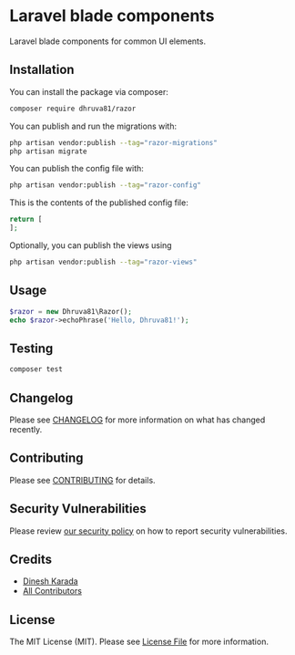# Laravel blade components

Laravel blade components for common UI elements. 

## Installation

You can install the package via composer:

```bash
composer require dhruva81/razor
```

You can publish and run the migrations with:

```bash
php artisan vendor:publish --tag="razor-migrations"
php artisan migrate
```

You can publish the config file with:

```bash
php artisan vendor:publish --tag="razor-config"
```

This is the contents of the published config file:

```php
return [
];
```

Optionally, you can publish the views using

```bash
php artisan vendor:publish --tag="razor-views"
```

## Usage

```php
$razor = new Dhruva81\Razor();
echo $razor->echoPhrase('Hello, Dhruva81!');
```

## Testing

```bash
composer test
```

## Changelog

Please see [CHANGELOG](CHANGELOG.md) for more information on what has changed recently.

## Contributing

Please see [CONTRIBUTING](CONTRIBUTING.md) for details.

## Security Vulnerabilities

Please review [our security policy](../../security/policy) on how to report security vulnerabilities.

## Credits

- [Dinesh Karada](https://github.com/dhruva81)
- [All Contributors](../../contributors)

## License

The MIT License (MIT). Please see [License File](LICENSE.md) for more information.
